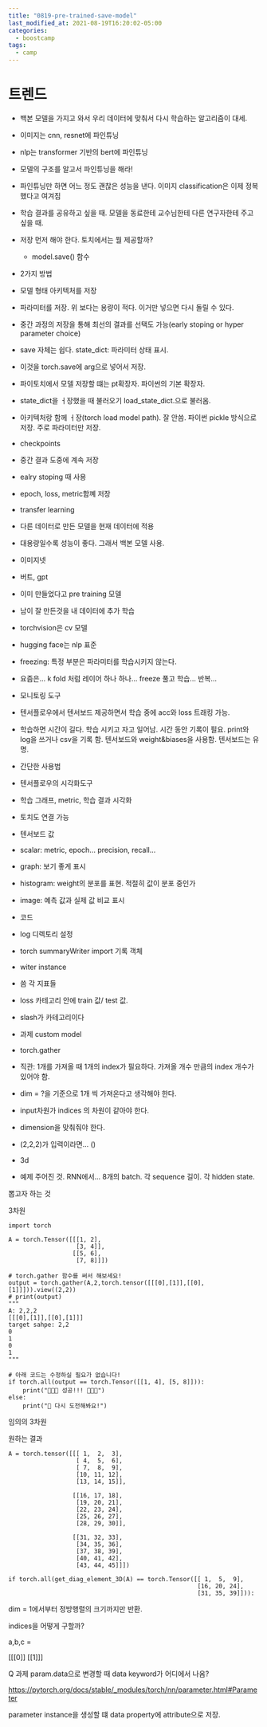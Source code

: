 ```yaml
---
title: "0819-pre-trained-save-model"
last_modified_at: 2021-08-19T16:20:02-05:00
categories:
  - boostcamp
tags:
  - camp
---
```


# 트렌드
* 백본 모델을 가지고 와서 우리 데이터에 맞춰서 다시 학습하는 알고리즘이 대세. 

* 이미지는 cnn, resnet에 파인튜닝
* nlp는 transformer 기반의 bert에 파인튜닝

* 모델의 구조를 알고서 파인튜닝을 해라!

* 파인튜닝만 하면 어느 정도 괜찮은 성능을 낸다. 이미지 classification은 이제 정복했다고 여겨짐

* 학습 결과를 공유하고 싶을 때. 모델을 동료한테 교수님한테 다른 연구자한테 주고 싶을 때. 

* 저장 먼저 해야 한다. 토치에서는 뭘 제공할까?
  * model.save() 함수

* 2가지 방법

* 모델 형태 아키텍처를 저장

* 파라미터를 저장. 위 보다는 용량이 적다. 이거만 넣으면 다시 돌릴 수 있다. 

* 중간 과정의 저장을 통해 최선의 결과를 선택도 가능(early stoping or hyper parameter choice)

* save 자체는 쉽다. state_dict: 파라미터 상태 표시.

* 이것을 torch.save에 arg으로 넣어서 저장.

* 파이토치에서 모델 저장할 떄는 pt확장자. 파이썬의 기본 확장자. 

* state_dict을 ㅓ장했을 때 불러오기 load_state_dict.으로 불러옴. 

* 아키텍처랑 함께 ㅓ장(torch load model path). 잘 안씀. 파이썬 pickle 방식으로 저장. 주로 파라미터만 저장.

* checkpoints
* 중간 결과 도중에 계속 저장
* ealry stoping 때 사용

* epoch, loss, metric함꼐 저장


* transfer learning
* 다른 데이터로 만든 모델을 현재 데이터에 적용
* 대용량일수록 성능이 좋다. 그래서 백본 모델 사용.
* 이미지넷
* 버트, gpt
* 이미 만들었다고 pre training 모델
* 남이 잘 만든것을 내 데이터에 추가 학습

* torchvision은 cv 모델
* hugging face는 nlp 표준

* freezing: 특정 부분은 파라미터를 학습시키지 않는다. 
* 요즘은... k fold 처럼 레이어 하나 하나... freeze 풀고 학습... 반복...


* 모니토링 도구
* 텐서플로우에서 텐서보드 제공하면서 학습 중에 acc와 loss 트래킹 가능.

* 학습하면 시간이 길다. 학습 시키고 자고 일어남. 시간 동안 기록이 필요. print와 log을 쓰거나 csv을 기록 함. 텐서보드와 weight&biases을 사용함. 텐서보드는 유명. 

* 간단한 사용법
* 텐서플로우의 시각화도구
* 학습 그래프, metric, 학습 결과 시각화
* 토치도 연결 가능

* 텐서보드 값
* scalar: metric, epoch... precision, recall... 
* graph: 보기 좋게 표시
* histogram: weight의 분포를 표현. 적절히 값이 분포 중인가
* image: 예측 값과 실제 값 비교 표시

* 코드
* log 디렉토리 설정
* torch summaryWriter import 기록 객체

* witer instance
* 씀 각 지표들
* loss 카테고리 안에 train 값/ test 값. 
* slash가 카테고리이다


* 과제 custom model
* torch.gather

* 직관: 1개를 가져올 때 1개의 index가 필요하다. 가져올 개수 만큼의 index 개수가 있어야 함. 

* dim = ?을 기준으로 1개 씩 가져온다고 생각해야 한다. 

* input차원가 indices 의 차원이 같아야 한다. 
* dimension을 맞춰줘야 한다. 
* (2,2,2)가 입력이라면... ()

* 3d

* 예제
주어진 것. RNN에서... 8개의 batch. 각 sequence 길이. 각 hidden state.

뽑고자 하는 것

3차원
```
import torch

A = torch.Tensor([[[1, 2],
                   [3, 4]],
                  [[5, 6],
                   [7, 8]]])

# torch.gather 함수를 써서 해보세요!
output = torch.gather(A,2,torch.tensor([[[0],[1]],[[0],[1]]])).view((2,2))
# print(output)
"""
A: 2,2,2
[[[0],[1]],[[0],[1]]]
target sahpe: 2,2
0
1
0
1
"""

# 아래 코드는 수정하실 필요가 없습니다!
if torch.all(output == torch.Tensor([[1, 4], [5, 8]])):
    print("🎉🎉🎉 성공!!! 🎉🎉🎉")
else:
    print("🦆 다시 도전해봐요!")
```

임의의 3차원

원하는 결과
```
A = torch.tensor([[[ 1,  2,  3],
                   [ 4,  5,  6],
                   [ 7,  8,  9],
                   [10, 11, 12],
                   [13, 14, 15]],
        
                  [[16, 17, 18],
                   [19, 20, 21],
                   [22, 23, 24],
                   [25, 26, 27],
                   [28, 29, 30]],
        
                  [[31, 32, 33],
                   [34, 35, 36],
                   [37, 38, 39],
                   [40, 41, 42],
                   [43, 44, 45]]])

if torch.all(get_diag_element_3D(A) == torch.Tensor([[ 1,  5,  9],
                                                     [16, 20, 24],
                                                     [31, 35, 39]])):
```

dim = 1에서부터 정방행렬의 크기까지만 반환.

indices을 어떻게 구할까?

a,b,c = 

[[[0]] [[1]]]



Q 과제 param.data으로 변경할 때 data keyword가 어디에서 나옴?

https://pytorch.org/docs/stable/_modules/torch/nn/parameter.html#Parameter

parameter instance을 생성할 떄 data property에 attribute으로 저장.